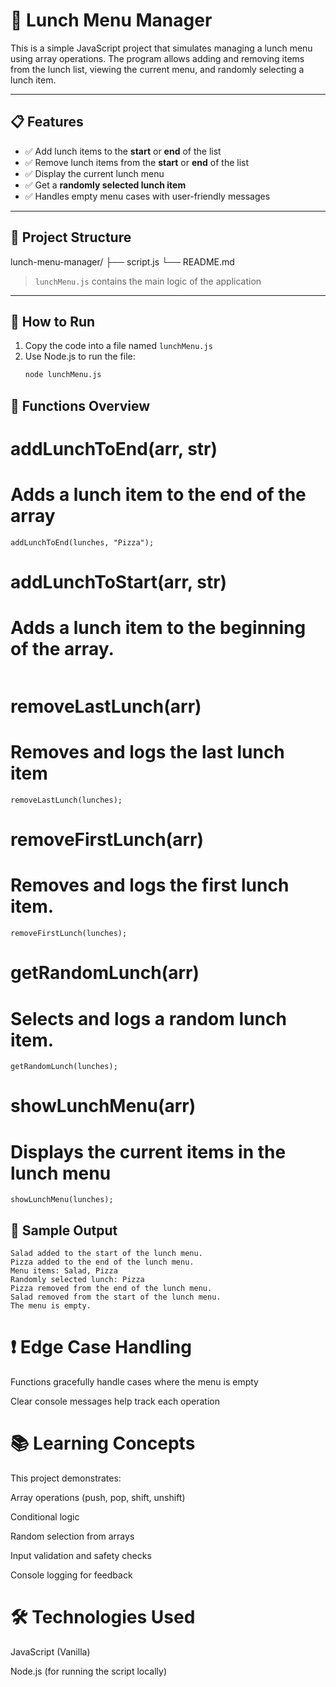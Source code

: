 # 🍱 Lunch Menu Manager

This is a simple JavaScript project that simulates managing a lunch menu using array operations. The program allows adding and removing items from the lunch list, viewing the current menu, and randomly selecting a lunch item.

---

## 📋 Features

- ✅ Add lunch items to the **start** or **end** of the list
- ✅ Remove lunch items from the **start** or **end** of the list
- ✅ Display the current lunch menu
- ✅ Get a **randomly selected lunch item**
- ✅ Handles empty menu cases with user-friendly messages

---

## 📁 Project Structure

lunch-menu-manager/
├── script.js
└── README.md


> `lunchMenu.js` contains the main logic of the application

---

## 🚀 How to Run

1. Copy the code into a file named `lunchMenu.js`
2. Use Node.js to run the file:
   ```bash
   node lunchMenu.js

## 📌 Functions Overview
# addLunchToEnd(arr, str)
# Adds a lunch item to the end of the array
```
addLunchToEnd(lunches, "Pizza");
```

# addLunchToStart(arr, str)
# Adds a lunch item to the beginning of the array.
```addLunchToStart(lunches, "Salad");
```

# removeLastLunch(arr)
# Removes and logs the last lunch item
```
removeLastLunch(lunches);
```

# removeFirstLunch(arr)
# Removes and logs the first lunch item.
```
removeFirstLunch(lunches);
```

# getRandomLunch(arr)
# Selects and logs a random lunch item.
```
getRandomLunch(lunches);
```

# showLunchMenu(arr)
# Displays the current items in the lunch menu
``` 
showLunchMenu(lunches);
```

## 🧪 Sample Output
```
Salad added to the start of the lunch menu.
Pizza added to the end of the lunch menu.
Menu items: Salad, Pizza
Randomly selected lunch: Pizza
Pizza removed from the end of the lunch menu.
Salad removed from the start of the lunch menu.
The menu is empty.
```

# ❗ Edge Case Handling
Functions gracefully handle cases where the menu is empty

Clear console messages help track each operation

# 📚 Learning Concepts
This project demonstrates:

Array operations (push, pop, shift, unshift)

Conditional logic

Random selection from arrays

Input validation and safety checks

Console logging for feedback

# 🛠️ Technologies Used
JavaScript (Vanilla)

Node.js (for running the script locally)

